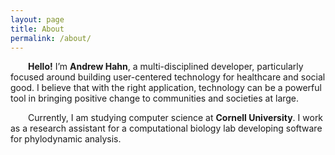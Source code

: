 ```yaml
---
layout: page
title: About
permalink: /about/
---
```


<p style="text-indent: 2em;">
<strong>Hello!</strong> I’m <strong>Andrew Hahn</strong>, a multi-disciplined developer, particularly focused around building user-centered technology for healthcare and social good. I believe that with the right application, technology can be a powerful tool in bringing positive change to communities and societies at large.
</p>

<p style="text-indent: 2em;">
Currently, I am studying computer science at <strong>Cornell University</strong>. I work as a research assistant for a computational biology lab developing software for phylodynamic analysis.
</p>

<!-- In my freetime,  -->